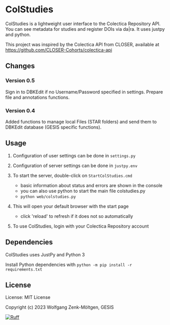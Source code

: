 # ColStudies

ColStudies is a lightweight user interface to the  Colectica Repository API. You can see metadata for studies and register DOIs via da|ra. It uses justpy and python.

This project was inspired by the Colectica API from CLOSER, available at 
<https://github.com/CLOSER-Cohorts/colectica-api>

## Changes

### Version 0.5
Sign in to DBKEdit if no Username/Password specified in settings. Prepare file and annotations functions.


### Version 0.4
Added functions to manage local Files (STAR folders) and send them to DBKEdit database (GESIS specific functions).


## Usage

1) Configuration of user settings can be done in `settings.py`

2) Configuration of server settings can be done in `justpy.env`

3) To start the server, double-click on `StartColStudies.cmd`
   - basic information about status and errors are shown in the console
   - you can also use python to start the main file colstudies.py
   - `python web/colstudies.py`

4) This will open your default browser with the start page
   - click 'reload' to refresh if it does not so automatically

5) To use ColStudies, login with your Colectica Repository account 


## Dependencies

ColStudies uses JustPy and Python 3

Install Python dependencies with `python -m pip install -r requirements.txt`


## License

License: MIT License

Copyright (c) 2023 Wolfgang Zenk-Möltgen, GESIS


[![Ruff](https://img.shields.io/endpoint?url=https://raw.githubusercontent.com/astral-sh/ruff/main/assets/badge/v2.json)](https://github.com/astral-sh/ruff)

